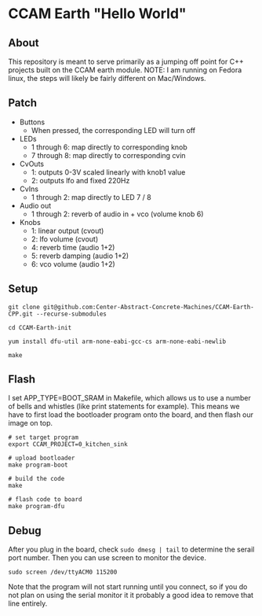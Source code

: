 # CCAM Earth "Hello World"

## About
This repository is meant to serve primarily as a jumping off point for C++ projects built on the CCAM earth module. NOTE: I am running on Fedora linux, the steps will likely be fairly different on Mac/Windows.

## Patch
* Buttons
    * When pressed, the corresponding LED will turn off
* LEDs
    * 1 through 6: map directly to corresponding knob
    * 7 through 8: map directly to corresponding cvin
* CvOuts
    * 1: outputs 0-3V scaled linearly with knob1 value
    * 2: outputs lfo and fixed 220Hz
* CvIns
    * 1 through 2: map directly to LED 7 / 8
* Audio out
    * 1 through 2: reverb of audio in + vco (volume knob 6)
* Knobs
    * 1: linear output (cvout)
    * 2: lfo volume (cvout)
    * 4: reverb time (audio 1+2)
    * 5: reverb damping (audio 1+2)
    * 6: vco volume (audio 1+2)

## Setup
```
git clone git@github.com:Center-Abstract-Concrete-Machines/CCAM-Earth-CPP.git --recurse-submodules

cd CCAM-Earth-init

yum install dfu-util arm-none-eabi-gcc-cs arm-none-eabi-newlib

make
```

## Flash
I set APP_TYPE=BOOT_SRAM in Makefile, which allows us to use a number of bells and whistles (like print statements for example). This means we have to first load the bootloader program onto the board, and then flash our image on top.
```
# set target program
export CCAM_PROJECT=0_kitchen_sink

# upload bootloader
make program-boot

# build the code
make

# flash code to board
make program-dfu
```

## Debug
After you plug in the board, check `sudo dmesg | tail` to determine the serail port number. Then you can use screen to monitor the device.
```
sudo screen /dev/ttyACM0 115200
```
Note that the program will not start running until you connect, so if you do not plan on using the serial monitor it
it probably a good idea to remove that line entirely.

